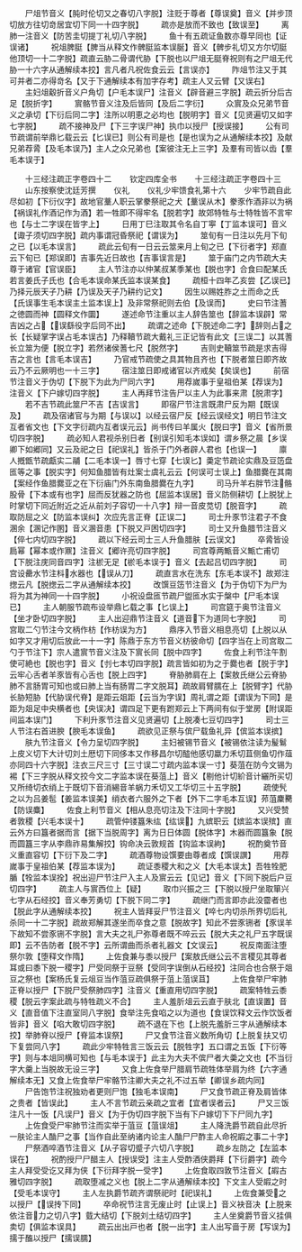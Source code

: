 <!-- { "loadSidebar": true } -->
　　尸俎节音义【肫时伦切又之春切八字脱】注贬于尊者【尊误奠】音义【并步顶切放方往切竒居宜切下同一十四字脱】
　　疏亦是放而不致也【致误至】
　　离肺一注音义【防苦圭切提丁礼切八字脱】
　　鱼十有五疏证鱼数亦尊早同也【证误诸】
　　祝俎脾脡【脾当从释文作髀脡监本误脠】音义【髀步礼切又方尔切脡他顶切一十二字脱】疏直云胁二骨谓代胁【下脱也以尸俎无脡脊祝则有之尸俎无代胁一十六字从通解续本挍】言凡者凡祝佐食云云【言误亦】
　　阼俎节注又于其可并者二亦得竒名【又于下通解续本有加字存考】疏主人又云臂【又误右】
　　主妇俎觳折音义户角切【户毛本误尸】注音义【辟音避三字脱】疏云折分后古足【脱折字】
　　賔骼节音义注及后皆同【及后二字衍】
　　众賔及众兄弟节音义之承切【下衍后同二字】注所以明恵之必均也【脱明字】音义【见贤遍切又如字七字脱】
　　疏不接神及尸【下三字误尸神】执巾以授尸【授误接】
　　公有司节疏谓前举鼎匕载云云【匕误已】则公有司是也【是也误为之从通解续本挍】及献兄弟荐脀【及毛本误乃】主人之众兄弟也【案彼注无上三字】及羣有司皆以齿【羣毛本误于】












　　十三经注疏正字卷四十二
　　钦定四库全书
　　十三经注疏正字卷四十三
　　山东按察使沈廷芳撰
　　仪礼
　　仪礼少牢馈食礼第十六
　　少牢节疏自此尽如初【下衍仪字】故地官藳人职云掌豢祭祀之犬【藳误从木】豢豕作酒非以为祸【祸误礼作酒记作为酒】若一牲即不得牢名【脱若字】故郊特牲与士特牲皆不言牢也【与士二字误在皆字上】
　　日用丁巳注取其令名自丁寕【丁监本误可】音义【诹子须切四字脱】疏内事谓冠昏祭祀【谓误为】
　　筮旬有一日注以先月下旬之已【以毛本误言】
　　疏此云旬有一日云云筮来月上旬之已【下衍者字】郑直云下旬已【郑误即】吉事先近日故也【吉事误言是】
　　筮于庙门之内节疏大夫尊于诸官【官误臣】
　　主人节注亦以仲某叔某季某也【脱也字】合食曰配某氏若言姜氏子氏也【合毛本误命某氏监本误某食】
　　疏桓十四年乙亥尝【乙误已】乃择元辰天子乃耕【乃误及天子乃耕约记文】
　　因生以赐姓胙之土而命之氏【氏误事生毛本误主土监本误上】及非常祭祀则去伯【及误而】
　　史曰节注蓍之徳圆而神【圆释文作圜】
　　遂述命节注重以主人辞告筮也【辞监本误辟】常吉凶之占【误繇役字后同不出】
　　疏谓之述命【下脱述命二字】辞则占之长【长疑掌字误占毛本误古】乃释韇节疏大戴礼三正记皆有此文【三误二】以其蓍长立筮为便【脱立字】若然诸侯蓍七尺【脱然字】
　　吉则史韇筮节疏是求吉得吉之言也【言毛本误吉】
　　乃官戒节疏使之具其物且齐也【下脱者筮日即齐故云乃不云厥明也一十三字】
　　宿注筮日即戒诸官以齐戒矣【矣误也】
　　前宿节注音义于伪切【下脱下为此为尸同六字】
　　用荐嵗事于皇祖伯某【荐误为】注音义【下户嫁切四字脱】
　　主人再拜节注告尸以主人为此事来肃【脱肃字】
　　若不吉节疏此筮尸不吉【吉误言】
　　即宿尸节注言既肃尸反为期【既误及】
　　疏及宿诸官与为期【与误以】以经云宿尸反【经云误经文】明日节注文互者省文也【下文字衍疏内互者误元云】尚书传曰羊属火【脱曰字】音义【省所景切四字脱】
　　疏必知人君视杀别日者【别误引知毛本误如】谓乡祭之晨【乡误卿下如郷同】又云及祀之日【祀误礼】皆杀于门外者辟人君也【也误一】
　　廪人摡甑节疏甗实二鬴【二毛本误一】唇寸七穿【七误匕】羮定节疏论实鼎及豆笾盘匜等之事【脱实字】何知鱼腊皆有灶案士虞礼云云【何误可士误上】鱼腊爨在其南【案经作鱼腊爨亚之在下衍庙门外东南鱼腊爨在九字】
　　司马升羊右胖节注骼股骨【下本或有也字】屈而反犹器之防也【屈监本误居】音义防侧耕切【上脱犹上时掌切下同近附近之近从前刘子容切一十八字】辩一音皮苋切【脱音字】
　　疏取防屈之义【防监本误纠】次应先言正脊【正误二】
　　司士升豕节注君子不食溷余【溷记作圂】音义溷音患【下脱又戸困切四字】
　　司士又升鱼腊节注音义【倅七内切四字脱】
　　疏以下经云司士三人升鱼腊肤【云误文】
　　卒脀皆设扃幂【幂本或作鼏】注音义【郷许亮切四字脱】
　　司宫尊两甒音义甒亡甫切【下脱注庑同音四字】注棜无足【棜毛本误于】音义【去起吕切四字脱】
　　司宫设罍水节注枓水器也【误从刀】
　　疏直言水在洗东【东毛本误不】故郑注揔云凡【脱揔云二字从通解续本挍】
　　改馔豆笾节注音义【为于伪切下为尸为将为其为神同一十四字脱】
　　小祝设盘匜节疏尸盥匜水实于槃中【尸毛本误已】
　　主人朝服节疏布设举鼎匕载之事【匕误上】
　　司宫筵于奥节注音义【坐才卧切四字脱】
　　主人出迎鼎节注音义【道音下为道同七字脱】
　　司宫取二勺节注今文柄作枋【作枋误为方】
　　鼎序入节音义相息亮切【上脱以从如字又才用切后放此一十一字】陈鼎于东方节音义枋彼命切【四字当在上司宫取二勺于节注下】宗人遣賔节音义注及下賔长同【脱中四字】
　　佐食上利节注午割使可絶也【脱也字】音义【刌七本切四字脱】疏言皆如初为之于爨也者【脱于字】云牢心舌者羊豕皆有心舌也【脱上四字】
　　脊胁肺肩在上【案敖氏继公云脊胁肺不言肠胃可知也或曰肺上当有肠胃二字文脱耳】疏故肩臂臑在上【脱臂字】代胁长胁短胁【代胁误代脊】是距云爼距【云当为字误】周礼谓之距【谓误为下同】是距为爼足中央横者也【央误决】谓四足下更有跗郑云上下两间有似于堂房【附误距间监本误门】
　　下利升豕节注音义见贤遍切【上脱凑七豆切四字】
　　司士三人节注右首进腴【腴毛本误鱼】
　　疏欲见正祭与傧尸载鱼礼异【傧监本误摈】
　　肤九节注音义【令力呈切四字脱】
　　主妇被锡节音义【被锡依注读为髲鬄上皮义切下大计切刘土厯切下同侈本又作移昌尔切醓他感切蠃力禾切苴侧鱼切作葅亦同四十六字脱】注衣三尺三寸【三寸误二寸疏内监本误一寸】葵菹在防今文锡为裼【下三字脱从释文挍今文二字监本误在葵菹上】音义【剔他计切紒音计纚所买切又所绮切衣绡上于既切下音消緆音羊蜗力禾切又工华切三十五字脱】
　　疏使髠之以为吕姜髢【姜监本误美】绡衣者六服外之下者【外下二字毛本互误】茒菹麇臡【防误麋】
　　佐食上利节音义【相从息亮切注及下注同十字脱】
　　又兴受赞者敦稷【兴毛本误十】
　　疏管仲镂簋朱纮【纮误】九嫔职云【嫔监本误殡】直云外方曰簋者据而言【据下当脱周字】离为日日体圆【脱体字】木器而圆簋象【脱而圆簋三字从李鼎祚易集解挍】钩命决云敦规首【钩监本误絇】
　　祝酌奠节音义重直容切【下衍下及二字】
　　疏酒尊物设馔要由尊者成【馔误譔】
　　用荐嵗事于皇祖伯某【荐监本误为】
　　疏证黍稷大和之义【大毛本误太】吾牲牷肥腯【牷监本误拴】祝出迎尸节注尸入主人及賔云云【见记】音义【下同下脱后户豆切四字】
　　疏主人与賔西位上【疑】
　　取巾兴振之三【下脱以授尸坐取箪兴七字从石经挍】音义奉芳勇切【下脱下同二字】
　　疏继门而言即亦此没霤者也【脱此字从通解续本挍】
　　祝主人皆拜妥尸节注音义【啐七内切杀所界切后礼杀同一十二字脱】疏故郑解其遂坐而卒食之意【脱故字】知此不尝豕铏者【豕误羊下故知不尝豕铏不字脱】言大夫之礼尸弥尊者既不啐云云【脱大夫之礼尸五字既误即】云不告防者【脱不字】云所谓曲而杀者礼器文【文误云】
　　祝反南面注堕祭尔敦【堕释文作隋】
　　上佐食兼与黍以授尸【案敖氏继公云不言稷见其尊者耳或曰黍下脱一稷字】尸受同祭于豆祭【受同字误倒从石经挍】注同合也合祭于爼豆之祭也【案杨氏复云俎豆当作菹豆疏俱祭于菹上菹误苴】
　　上佐食举尸牢肺正脊以授尸【下脱尸受祭肺四字】注音义【重直用切四字脱】
　　疏案特牲云黍稷【脱云字案此疏与特牲疏义不合】
　　主人羞肵俎云云直于肤北【直误置】音义【直音值下注直室同八字脱】食举注先食啗之以为道也【食误饮释文云作饮饭者皆非】音义【啗大敢切四字脱】
　　疏不退在下也【上脱先羞肵三字从通解续本挍】举肺脊以授尸【脊监本误祭】
　　尸又食节注音义数所角切【上脱复扶又切下复尝同八字】
　　疏此少牢特牲言三饭云云【脱牲字】五口谓之五饭【下衍等字】则与本俎同横可知也【与毛本误于】此主为大夫不傧尸者大羮之文也【不当衍字大羹上当脱故无设三字】
　　又食上佐食举尸腊肩节疏牲体举肩为终【六字通解续本无】又食上佐食举尸牢骼节注卿大夫之礼不过五举【卿误乡疏内同】
　　尸告饱节注祝独劝者更则尸饱【独毛本误南】
　　尸又食节疏正脊及肩皆体之贵者【皆误此】
　　主人不言节疏云亲疏之宜者【宜者误者云】
　　尸又三饭注凡十一饭【凡误尸】音义【为于伪切四字脱下当有下户嫁切下下尸同九字】
　　上佐食受尸牢肺节注而实举于菹豆【菹误俎】
　　主人降洗爵节疏自此尽折一肤论主人酳尸之事【当作自此至纳诸内论主人酳尸尸酢主人命祝嘏之事二十字】
　　尸祭酒啐酒节注音义【从子容切蹙子六切八字脱】
　　疏乡左防之【左监本误在】
　　祝酌授尸尸醋主人【授误受】注主人受酢酒侠爵拜【下衍爵字】疏今主人拜受受讫又拜为侠【下衍拜字脱一受字】
　　上佐食取四敦节注音义【嘏古雅切四字脱】
　　疏取堕减之义也【脱上二字从通解续本挍】下文主人受嘏之时【受毛本误守】
　　主人左执爵节疏齐谓祭祀时【祀误礼】
　　上佐食兼受之以授尸【误抟下同】
　　卒命祝节注言无废止时【止误上】音义袂音决【上脱来依注音力之切八字】臷大结切【下脱刘土结切四字】
　　主人坐奠爵节音义挂俱卖切【俱监本误具】
　　疏云出出戸也者【脱一出字】主人出写啬于房【写误为】擩于醢以授尸【擩误臑】
